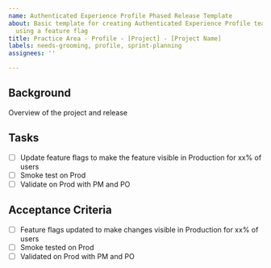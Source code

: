 ```yaml
---
name: Authenticated Experience Profile Phased Release Template
about: Basic template for creating Authenticated Experience Profile team phased releases
  using a feature flag
title: Practice Area - Profile - [Project] - [Project Name]
labels: needs-grooming, profile, sprint-planning
assignees: ''

---
```


## Background

Overview of the project and release

## Tasks

- [ ] Update feature flags to make the feature visible in Production for xx% of users
- [ ] Smoke test on Prod
- [ ] Validate on Prod with PM and PO

## Acceptance Criteria

- [ ] Feature flags updated to make changes visible in Production for xx% of users
- [ ] Smoke tested on Prod
- [ ] Validated on Prod with PM and PO

